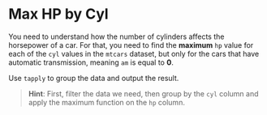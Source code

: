 # Max HP by Cyl

You need to understand how the number of cylinders affects the horsepower of a car. 
For that, you need to find the **maximum** `hp` value for each of the `cyl` values in the `mtcars` dataset, but only for the cars that have automatic transmission, meaning `am` is equal to **0**.

Use `tapply` to group the data and output the result.

>**Hint**: First, filter the data we need, then group by the `cyl` column and apply the maximum function on the `hp` column.